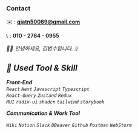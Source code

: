 ### Contact

✉️ : **qjatn50089@gmail.com**

📞 : **010 - 2784 - 0955**

<p>
  <em>
   👋🏻 안녕하세요, 김범수입니다. :)


## 📝 **Used Tool & Skill**

**Front-End**
<br/>
`React` `Next` `Javascript` `Typescript`
<br/>
`React-Query` `Zustand` `Redux` 
<br/>
`MUI` `radix-ui` `shadcn` `tailwind` `storybook`

**Communication & Work Tool**

`Wiki`  `Notion`  `Slack` `DBeaver` `Github` `Postman` `WebStorm`

